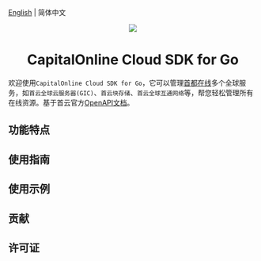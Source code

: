 [English](./README.md) | 简体中文

<p align="center">
<a href=" https://www.alibabacloud.com"><img src="https://www.capitalonline.net/templets/default/icon/logo_header.png"></a>
</p>

<h1 align="center">CapitalOnline Cloud SDK for Go</h1>

欢迎使用`CapitalOnline Cloud SDK for Go`，它可以管理[首都在线](https://www.capitalonline.net)多个全球服务，如`首云全球云服务器(GIC)`、`首云块存储`、`首云全球互通网络`等，帮您轻松管理所有在线资源。基于首云官方[OpenAPI文档](https://github.com/capitalonline/openapi/blob/master/README.md)。

## 功能特点

## 使用指南

## 使用示例

## 贡献

## 许可证